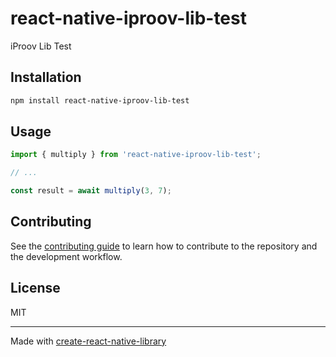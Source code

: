 # react-native-iproov-lib-test

iProov Lib Test

## Installation

```sh
npm install react-native-iproov-lib-test
```

## Usage

```js
import { multiply } from 'react-native-iproov-lib-test';

// ...

const result = await multiply(3, 7);
```

## Contributing

See the [contributing guide](CONTRIBUTING.md) to learn how to contribute to the repository and the development workflow.

## License

MIT

---

Made with [create-react-native-library](https://github.com/callstack/react-native-builder-bob)
